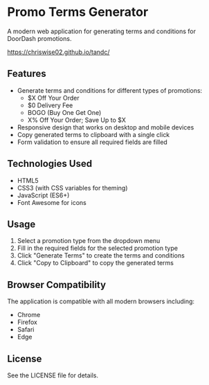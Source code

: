 # Promo Terms Generator

A modern web application for generating terms and conditions for DoorDash promotions.

https://chriswise02.github.io/tandc/

## Features

- Generate terms and conditions for different types of promotions:
  - $X Off Your Order
  - $0 Delivery Fee
  - BOGO (Buy One Get One)
  - X% Off Your Order; Save Up to $X
- Responsive design that works on desktop and mobile devices
- Copy generated terms to clipboard with a single click
- Form validation to ensure all required fields are filled

## Technologies Used

- HTML5
- CSS3 (with CSS variables for theming)
- JavaScript (ES6+)
- Font Awesome for icons

## Usage

1. Select a promotion type from the dropdown menu
2. Fill in the required fields for the selected promotion type
3. Click "Generate Terms" to create the terms and conditions
4. Click "Copy to Clipboard" to copy the generated terms

## Browser Compatibility

The application is compatible with all modern browsers including:
- Chrome
- Firefox
- Safari
- Edge

## License

See the LICENSE file for details.
